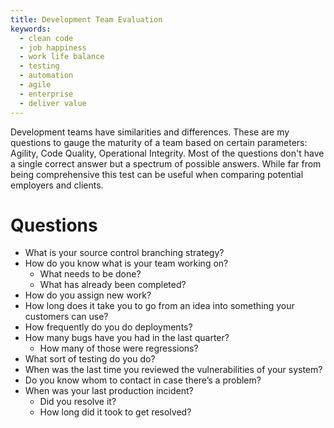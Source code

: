 ```yaml
---
title: Development Team Evaluation
keywords:
  - clean code
  - job happiness
  - work life balance
  - testing
  - automation
  - agile
  - enterprise
  - deliver value
---
```


Development teams have similarities and differences. These are my questions to gauge the maturity of a team based on certain parameters: Agility, Code Quality, Operational Integrity. Most of the questions don't have a single correct answer but a spectrum of possible answers. While far from being comprehensive this test can be useful when comparing potential employers and clients.  

# Questions  

- What is your source control branching strategy?
- How do you know what is your team working on?
    - What needs to be done?
    - What has already been completed?
- How do you assign new work?
- How long does it take you to go from an idea into something your customers can use?
- How frequently do you do deployments?
- How many bugs have you had in the last quarter?
    - How many of those were regressions?
- What sort of testing do you do?
- When was the last time you reviewed the vulnerabilities of your system?
- Do you know whom to contact in case there’s a problem?
- When was your last production incident?
    - Did you resolve it?
    - How long did it took to get resolved?
